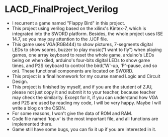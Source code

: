 # LACD_FinalProject_Verilog
- I recurrent a game named "Flappy Bird" in this project.
- This project using verilog based on the xilinx's Kintex-7, which is integrated into the SWORD platform. Besides, the whole project uses ISE 14.7, so you may pay attention to the .UCF file.
- This game uses VGA(RGB444) to show pictures, 7-segments digital LEDs to show scores, buzzer to play music("I want to fly") when playing games, one array keyboard to reset the whole game, arduino's LEDs being on when died, arduino's four-bits digital LEDs to show game times, and P2S keyboard to control the bird('W'-up, 'P'-pause, and so on). These functional components are located on SWORD.
- This project is a final homework for my course named Logic and Circuit Design.
- This project is finished by myself, and if you are the student of ZJU, please not just copy it and submit it to your teacher, because  teacher may check the similarity. Except for it, if you can understand how VGA and P2S are used by reading my code, I will be very happy. Maybe I will write a blog on the CSDN.
- For some reasons, I won't give the data of ROM and RAM.
- Code file named 'top.v' is the most important file, and all functions are implemented there.
- Game still have some bugs, you can fix it up if you are interested in it.
